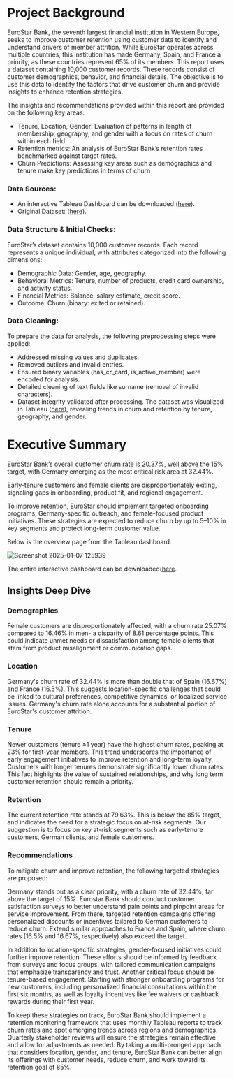 # ﻿Project Background

EuroStar Bank, the seventh largest financial institution in Western Europe, seeks to improve customer retention using customer data to identify and understand drivers of member attrition. While EuroStar operates across multiple countries, this institution has made  Germany, Spain, and France a priority, as these countries represent 65% of its members. 
This report uses a dataset containing 10,000 customer records. These records consist of customer demographics, behavior, and financial details. The objective is to use this data to identify the factors that drive customer churn and provide insights to enhance retention strategies.

The insights and recommendations provided within this report are provided on the following key areas:
* Tenure, Location, Gender: Evaluation of patterns in length of membership, geography, and gender with a focus on rates of churn within each field.
* Retention metrics: An analysis of EuroStar Bank’s retention rates benchmarked against target rates.
* Churn Predictions: Assessing key areas such as demographics and tenure make key predictions in terms of churn

### Data Sources:
* An interactive Tableau Dashboard can be downloaded ([here](https://public.tableau.com/app/profile/joshua.kendagor/viz/BankChurn_1_v4/ChurnDashboardV2)).
* Original Dataset: ([here](https://github.com/tirop/EuroStar-Bank-Churn-Analysis/blob/main/Bank_Churn.csv)).


### Data Structure & Initial Checks:
EuroStar’s dataset contains 10,000 customer records. Each record represents a unique individual, with attributes categorized into the following dimensions:
* Demographic Data: Gender, age, geography.
* Behavioral Metrics: Tenure, number of products, credit card ownership, and activity status.
* Financial Metrics: Balance, salary estimate, credit score.
* Outcome: Churn (binary: exited or retained).
  
### Data Cleaning:
To prepare the data for analysis, the following preprocessing steps were applied:
* Addressed missing values and duplicates. 
* Removed outliers and invalid entries.
* Ensured binary variables (has_cr_card, is_active_member) were encoded for analysis.
* Detailed cleaning of text fields like surname (removal of invalid characters).
* Dataset integrity validated after processing.
The dataset was visualized in Tableau ([here](https://public.tableau.com/app/profile/joshua.kendagor/viz/BankChurn_1_v4/ChurnDashboardV2)),
revealing trends in churn and retention by tenure, geography, and gender.

# Executive Summary

EuroStar Bank’s overall customer churn rate is 20.37%, well above the 15% target, with Germany emerging as the most critical risk area at 32.44%.

Early-tenure customers and female clients are disproportionately exiting, signaling gaps in onboarding, product fit, and regional engagement.

To improve retention, EuroStar should implement targeted onboarding programs, Germany-specific outreach, and female-focused product initiatives. These strategies are expected to reduce churn by up to 5–10% in key segments and protect long-term customer value.

Below is the overview page from the Tableau dashboard. 

![Screenshot 2025-01-07 125939](https://github.com/user-attachments/assets/74f5fffd-49b9-44fe-a25b-921509e2e225)

The entire interactive dashboard can be downloaded([here](https://public.tableau.com/app/profile/joshua.kendagor/viz/BankChurn_1_v4/ChurnDashboardV2).
  
## Insights Deep Dive
### Demographics
Female customers are disproportionately affected, with a churn rate 25.07% compared to 16.46% in men- a disparity of  8.61 percentage points. This could indicate unmet needs or dissatisfaction among female clients that stem from product misalignment or communication gaps. 

### Location
Germany's churn rate of 32.44% is more than double that of Spain (16.67%) and France (16.5%). This suggests location-specific challenges that could be linked to cultural preferences, competitive dynamics, or localized service issues. Germany's churn rate alone accounts for a substantial portion of EuroStar's customer attrition.

### Tenure
Newer customers (tenure ≤1 year) have the highest churn rates, peaking at 23% for first-year members. This trend underscores the importance of early engagement initiatives to improve retention and long-term loyalty. Customers with longer tenures demonstrate significantly lower churn rates. This fact highlights the value of sustained relationships, and why long term customer retention should remain a priority.

### Retention
The current retention rate stands at 79.63%. This is below the 85% target, and indicates the need for a strategic focus on at-risk segments. Our suggestion is to focus on key at-risk segments such as early-tenure customers, German clients, and female customers.

### Recommendations
To mitigate churn and improve retention, the following targeted strategies are proposed:

Germany stands out as a clear priority, with a churn rate of 32.44%, far above the target of 15%. Eurostar Bank should conduct customer satisfaction surveys to better understand pain points and pinpoint areas for service improvement. From there, targeted retention campaigns offering personalized discounts or incentives tailored to German customers to reduce churn. Extend similar approaches to France and Spain, where churn rates (16.5% and 16.67%, respectively) also exceed the target.

In addition to location-specific strategies, gender-focused initiatives could further improve retention. These efforts should be informed by feedback from surveys and focus groups, with tailored communication campaigns that emphasize transparency and trust. Another critical focus should be tenure-based engagement. Starting with stronger onboarding programs for new customers, including personalized financial consultations within the first six months, as well as loyalty incentives like fee waivers or cashback rewards during their first year.

To keep these strategies on track, EuroStar Bank should implement a retention monitoring framework that uses monthly Tableau reports to track churn rates and spot emerging trends across regions and demographics. Quarterly stakeholder reviews will ensure the strategies remain effective and allow for adjustments as needed. By taking a multi-pronged approach that considers location, gender, and tenure, EuroStar Bank can better align its offerings with customer needs, reduce churn, and work toward its retention goal of 85%.
